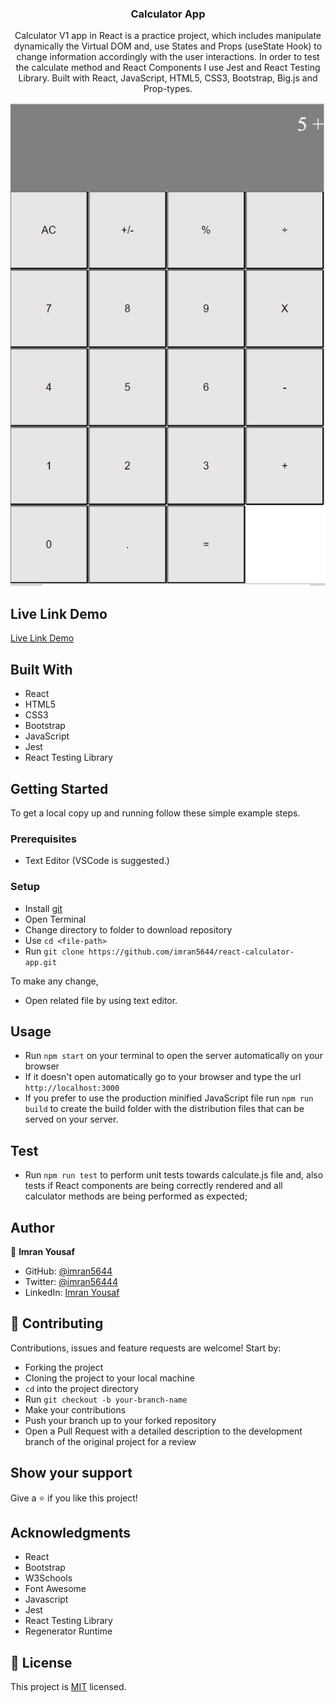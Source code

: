<h3 align="center">Calculator App</h3>

<p align="center">Calculator V1 app in React is a practice project, which includes manipulate dynamically the Virtual DOM and, use States and Props (useState Hook) to change information accordingly with the user interactions. In order to test the calculate method and React Components I use Jest and React Testing Library. Built with React, JavaScript, HTML5, CSS3, Bootstrap, Big.js and Prop-types.</p>


![screenshot](./screenshot.JPG)


## Live Link Demo

[Live Link Demo](https://hopeful-kalam-11a0e1.netlify.app/)

## Built With

- React
- HTML5
- CSS3
- Bootstrap
- JavaScript
- Jest
- React Testing Library


## Getting Started

To get a local copy up and running follow these simple example steps.

### Prerequisites

- Text Editor (VSCode is suggested.)


### Setup

- Install [git](https://git-scm.com/downloads)
- Open Terminal
- Change directory to folder to download repository
- Use `cd <file-path>`
- Run `git clone https://github.com/imran5644/react-calculator-app.git`



To make any change,

- Open related file by using text editor.

## Usage
  - Run `npm start` on your terminal to open the server automatically on your browser
  - If it doesn't open automatically go to your browser and type the url `http://localhost:3000`
  - If you prefer to use the production minified JavaScript file run `npm run build` to create the build folder with the distribution files that can be served on your server.


## Test
  - Run `npm run test` to perform unit tests towards calculate.js file and, also tests if React components are being correctly rendered and all calculator methods are being performed as expected;


## Author

👤  **Imran Yousaf**

- GitHub: [@imran5644](https://github.com/imran5644)
- Twitter: [@imran56444](https://twitter.com/imran56444)
- LinkedIn: [Imran Yousaf](https://www.linkedin.com/in/imranyousaf-programmer/) 
## 🤝 Contributing

Contributions, issues and feature requests are welcome! Start by:

- Forking the project
- Cloning the project to your local machine
- `cd` into the project directory
- Run `git checkout -b your-branch-name`
- Make your contributions
- Push your branch up to your forked repository
- Open a Pull Request with a detailed description to the development branch of the original project for a review


## Show your support

Give a ⭐️ if you like this project!

## Acknowledgments

- React
- Bootstrap
- W3Schools
- Font Awesome
- Javascript
- Jest
- React Testing Library
- Regenerator Runtime

## 📝 License

This project is [MIT](LICENSE) licensed.